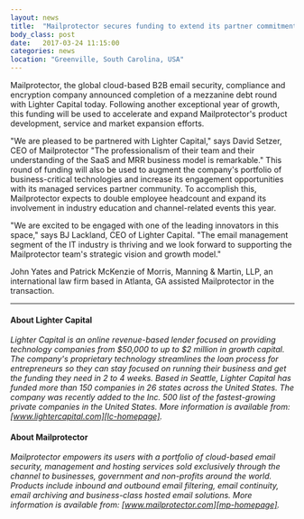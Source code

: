 ```yaml
---
layout: news
title:  "Mailprotector secures funding to extend its partner commitment"
body_class: post
date:   2017-03-24 11:15:00
categories: news
location: "Greenville, South Carolina, USA"
---
```

               
Mailprotector, the global cloud-based B2B email security, compliance and encryption company announced completion of a mezzanine debt round with Lighter Capital today. Following another exceptional year of growth, this funding will be used to accelerate and expand Mailprotector's product development, service and market expansion efforts.

"We are pleased to be partnered with Lighter Capital," says David Setzer, CEO of Mailprotector "The professionalism of their team and their understanding of the SaaS and MRR business model is remarkable." This round of funding will also be used to augment the company's portfolio of business-critical technologies and increase its engagement opportunities with its managed services partner community. To accomplish this, Mailprotector expects to double employee headcount and expand its involvement in industry education and channel-related events this year.

"We are excited to be engaged with one of the leading innovators in this space," says BJ Lackland, CEO of Lighter Capital. "The email management segment of the IT industry is thriving and we look forward to supporting the Mailprotector team's strategic vision and growth model."

John Yates and Patrick McKenzie of Morris, Manning & Martin, LLP, an international law firm based in Atlanta, GA assisted Mailprotector in the transaction.

***

#### About Lighter Capital
*Lighter Capital is an online revenue-based lender focused on providing technology companies from $50,000 to up to $2 million in growth capital. The company's proprietary technology streamlines the loan process for entrepreneurs so they can stay focused on running their business and get the funding they need in 2 to 4 weeks. Based in Seattle, Lighter Capital has funded more than 150 companies in 26 states across the United States. The company was recently added to the Inc. 500 list of the fastest-growing private companies in the United States. More information is available from:  [www.lightercapital.com][lc-homepage].*

#### About Mailprotector
*Mailprotector empowers its users with a portfolio of cloud-based email security, management and hosting services sold exclusively through the channel to businesses, government and non-profits around the world. Products include inbound and outbound email filtering, email continuity, email archiving and business-class hosted email solutions. More information is available from:  [www.mailprotector.com][mp-homepage].*


[mp-homepage]: http://www.mailprotector.com
[lc-homepage]: http://www.lightercapital.com


